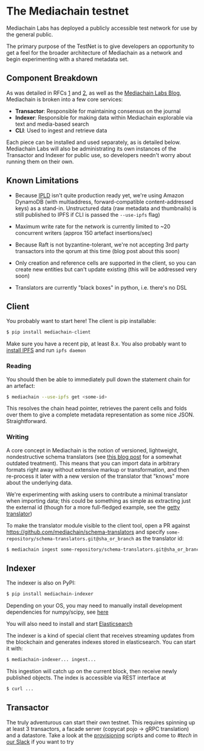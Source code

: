 # The Mediachain testnet

Mediachain Labs has deployed a publicly accessible test network for use by the
general public.

The primary purpose of the TestNet is to give developers an opportunity to
get a feel for the broader architecture of Mediachain as a network and begin
experimenting with a shared metadata set.

## Component Breakdown

As was detailed in RFCs
[1](https://github.com/mediachain/mediachain/blob/master/rfc/mediachain-rfc-1.md)
and
[2](https://github.com/mediachain/mediachain/blob/master/rfc/mediachain-rfc-2.md),
as well as the [Mediachain Labs Blog](http://blog.mediachain.io/), Mediachain is
broken into a few core services:

- **Transactor**: Responsible for maintaining consensus on the journal
- **Indexer**: Responsible for making data within Mediachain explorable via text
  and media-based search
- **CLI**: Used to ingest and retrieve data

Each piece can be installed and used separately, as is detailed below.
Mediachain Labs will also be administrating its own instances of the Transactor
and Indexer for public use, so developers needn't worry about running them on
their own.

## Known Limitations

* Because [IPLD](https://github.com/ipfs/go-ipld) isn't quite production ready yet,
  we're using Amazon DynamoDB (with multiaddress, forward-compatible content-addressed keys)
  as a stand-in. Unstructured data (raw metadata and thumbnails) is still published to IPFS if CLI is
  passed the `--use-ipfs` flag)

* Maximum write rate for the network is currently limited to ~20 concurrent writers
  (approx 150 artefact insertions/sec)

* Because Raft is not byzantine-tolerant, we're not accepting 3rd party transactors
  into the qorum at this time (blog post about this soon)

* Only creation and reference cells are supported in the client, so you can create new entities but can't update
  existing (this will be addressed very soon)

* Translators are currently "black boxes" in python, i.e. there's no DSL


## Client

You probably want to start here! The client is pip installable:

```bash
$ pip install mediachain-client
```

Make sure you have a recent pip, at least 8.x. You also probably want to [install IPFS](https://ipfs.io/docs/install/) and
run `ipfs daemon`

### Reading

You should then be able to immediately pull down the statement chain for an artefact:

```bash
$ mediachain --use-ipfs get <some-id>
```

This resolves the chain head pointer, retrieves the parent cells and folds over them to give a complete
metadata representation as some nice JSON. Straightforward.

### Writing

A core concept in Mediachain is the notion of versioned, lightweight, nondestructive schema translators
(see [this blog post](https://blog.mediachain.io/mediachain-developer-update-supplemental-translators-6abe3707030a#.260jpzr5c) for a somewhat outdated treatment). This means that you can import data in arbitrary formats right away
without extensive markup or transformation, and then re-process it later with a new version of the translator that
"knows" more about the underlying data.

We're experimenting with asking users to contribute a minimal translator when importing data; this could be something
as simple as extracting just the external id (though for a more full-fledged example, see the [getty translator](...))

To make the translator module visible to the client tool, open a PR against https://github.com/mediachain/schema-translators
and specify `some-repository/schema-translators.git@sha_or_branch` as the translator id:

```bash
$ mediachain ingest some-repository/schema-translators.git@sha_or_branch target_directory
```

## Indexer

The indexer is also on PyPI:

```bash
$ pip install mediachain-indexer
```

Depending on your OS, you may need to manually install development dependencies for numpy/scipy, see [here](https://www.scipy.org/install.html)

You will also need to install and start [Elasticsearch](https://www.elastic.co/downloads/elasticsearch)

The indexer is a kind of special client that receives streaming updates from the blockchain and generates
indexes stored in elasticsearch. You can start it with:

```bash
$ mediachain-indexer... ingest...
```

This ingestion will catch up on the current block, then receive newly published objects. The index is
accessible via REST interface at

```bash
$ curl ...
```

## Transactor

The truly adventurous can start their own testnet. This requires spinning up at least 3 transactors,
a facade server (copycat pojo -> gRPC translation) and a datastore. Take a look at the [provisioning](https://github.com/mediachain/mediachain/tree/release-0.1.0/provisioning/playbooks)
scripts and come to _#tech_ in [our Slack](//slack.mediachain.io) if you want to try



